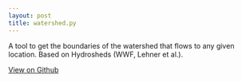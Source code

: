 ```yaml
---
layout: post
title: watershed.py
---
```


A tool to get the boundaries of the watershed that flows to any given location.
Based on Hydrosheds (WWF, Lehner et al.).

[View on Github](https://github.com/fgassert/watershed.py)
